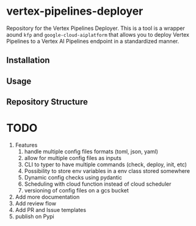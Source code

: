 # vertex-pipelines-deployer

Repository for the Vertex Pipelines Deployer. This is a tool is a wrapper aound `kfp` and `google-cloud-aiplatform` that allows you to deploy Vertex Pipelines to a Vertex AI Pipelines endpoint in a standardized manner.


## Installation

## Usage

## Repository Structure


# TODO
1. Features
    1. handle multiple config files formats (toml, json, yaml)
    2. allow for multiple config files as inputs
    3. CLI to typer to have multiple commands (check, deploy, init, etc)
    4. Possibility to store env variables in a env class stored somewhere
    5. Dynamic config checks using pydantic
    6. Scheduling with cloud function instead of cloud scheduler
    7. versioning of config files on a gcs bucket
2. Add more documentation
3. Add review flow
4. Add PR and Issue templates
5. publish on Pypi
